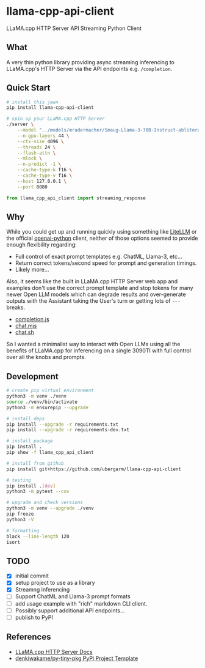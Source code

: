 llama-cpp-api-client
===
LLaMA.cpp HTTP Server API Streaming Python Client

## What
A very thin python library providing async streaming inferencing to
LLaMA.cpp's HTTP Server via the API endpoints e.g. `/completion`.

## Quick Start
```bash
# install this jawn
pip install llama-cpp-api-client

# spin up your LLaMA.cpp HTTP Server
./server \
    --model "../models/mradermacher/Smaug-Llama-3-70B-Instruct-abliterated-v3-i1-GGUF/Smaug-Llama-3-70B-Instruct-abliterated-v3.i1-IQ4_XS.gguf" \
    --n-gpu-layers 44 \
    --ctx-size 4096 \
    --threads 24 \
    --flash-attn \
    --mlock \
    --n-predict -1 \
    --cache-type-k f16 \
    --cache-type-v f16 \
    --host 127.0.0.1 \
    --port 8080
```

```python
from llama_cpp_api_client import streaming_response
```

## Why
While you could get up and running quickly using something like
[LiteLLM](https://github.com/BerriAI/litellm) or the official
[openai-python](https://github.com/openai/openai-python) client, neither
of those options seemed to provide enough flexibility regarding:

* Full control of exact prompt templates e.g. ChatML, Llama-3, etc...
* Return correct tokens/second speed for prompt and generation timings.
* Likely more...

Also, it seems like the built in LLaMA.cpp HTTP Server web app and
examples don't use the correct prompt template and stop tokens for many
newer Open LLM models which can degrade results and over-generate outputs
with the Assistant taking the User's turn or getting lots of `---` breaks.

* [completion.js](https://github.com/ggerganov/llama.cpp/blob/master/examples/server/public/completion.js#L5)
* [chat.mjs](https://github.com/ggerganov/llama.cpp/blob/master/examples/server/chat.mjs#L59)
* [chat.sh](https://github.com/ggerganov/llama.cpp/blob/master/examples/server/chat.sh#L52)

So I wanted a minimalist way to interact with Open LLMs using all the
benefits of LLaMA.cpp for inferencing on a single 3090TI with full
control over all the knobs and prompts.

## Development
```bash
# create pip virtual environment
python3 -m venv ./venv
source ./venv/bin/activate
python3 -m ensurepip --upgrade

# install deps
pip install --upgrade -r requirements.txt
pip install --upgrade -r requirements-dev.txt

# install package
pip install .
pip show -f llama_cpp_api_client

# install from github
pip install git+https://github.com/ubergarm/llama-cpp-api-client

# testing
pip install .[dev]
python3 -m pytest --cov

# upgrade and check versions
python3 -m venv --upgrade ./venv
pip freeze
python3 -V

# formatting
black --line-length 120
isort
```

## TODO
- [x] initial commit
- [x] setup project to use as a library
- [x] Streamng inferencing
- [ ] Support ChatML and Llama-3 prompt formats
- [ ] add usage example with "rich" markdown CLI client.
- [ ] Possibly support additional API endpoints...
- [ ] publish to PyPI

## References
* [LLaMA.cpp HTTP Server Docs](https://github.com/ggerganov/llama.cpp/blob/master/examples/server/README.md)
* [denkiwakame/py-tiny-pkg PyPi Project Template](https://github.com/denkiwakame/py-tiny-pkg)
